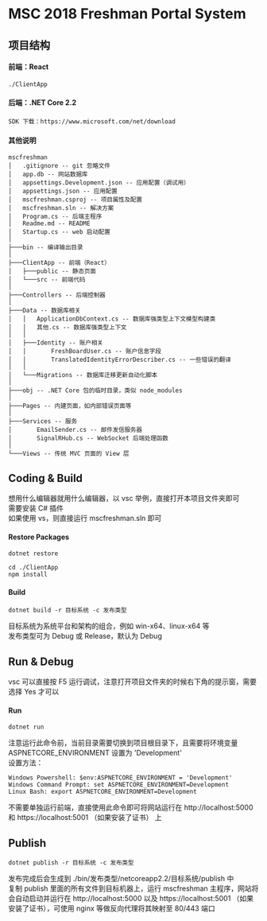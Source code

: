 # MSC 2018 Freshman Portal System

## 项目结构

#### 前端：React

```
./ClientApp
```

#### 后端：.NET Core 2.2

```
SDK 下载：https://www.microsoft.com/net/download
```

#### 其他说明

```
mscfreshman
│   .gitignore -- git 忽略文件
│   app.db -- 网站数据库
│   appsettings.Development.json -- 应用配置（调试用）
│   appsettings.json -- 应用配置
│   mscfreshman.csproj -- 项目属性及配置
│   mscfreshman.sln -- 解决方案
│   Program.cs -- 后端主程序
│   Readme.md -- README
│   Startup.cs -- web 启动配置
│
├───bin -- 编译输出目录
│
├───ClientApp -- 前端（React）
│   ├───public -- 静态页面
│   └───src -- 前端代码
│
├───Controllers -- 后端控制器
│
├───Data -- 数据库相关
│   │   ApplicationDbContext.cs -- 数据库强类型上下文模型构建类
│   │   其他.cs -- 数据库强类型上下文
│   │
│   ├───Identity -- 账户相关
│   │       FreshBoardUser.cs -- 账户信息字段
│   │       TranslatedIdentityErrorDescriber.cs -- 一些错误的翻译
│   │
│   └───Migrations -- 数据库迁移更新自动化脚本
│
├───obj -- .NET Core 包的临时目录，类似 node_modules
│
├───Pages -- 内建页面，如内部错误页面等
│
├───Services -- 服务
│       EmailSender.cs -- 邮件发信服务器
│       SignalRHub.cs -- WebSocket 后端处理函数
│
└───Views -- 传统 MVC 页面的 View 层
```

## Coding & Build

想用什么编辑器就用什么编辑器，以 vsc 举例，直接打开本项目文件夹即可  
需要安装 C# 插件  
如果使用 vs，则直接运行 mscfreshman.sln 即可

#### Restore Packages

```
dotnet restore

cd ./ClientApp
npm install
```

#### Build

```
dotnet build -r 目标系统 -c 发布类型
```

目标系统为系统平台和架构的组合，例如 win-x64、linux-x64 等  
发布类型可为 Debug 或 Release，默认为 Debug

## Run & Debug

vsc 可以直接按 F5 运行调试，注意打开项目文件夹的时候右下角的提示窗，需要选择 Yes 才可以

#### Run

```
dotnet run
```

注意运行此命令前，当前目录需要切换到项目根目录下，且需要将环境变量 ASPNETCORE_ENVIRONMENT 设置为 'Development'  
设置方法：

```
Windows Powershell: $env:ASPNETCORE_ENVIRONMENT = 'Development'
Windows Command Prompt: set ASPNETCORE_ENVIRONMENT=Development
Linux Bash: export ASPNETCORE_ENVIRONMENT=Development
```

不需要单独运行前端，直接使用此命令即可将网站运行在 http://localhost:5000 和 https://localhost:5001 （如果安装了证书） 上

## Publish

```
dotnet publish -r 目标系统 -c 发布类型
```

发布完成后会生成到 ./bin/发布类型/netcoreapp2.2/目标系统/publish 中  
复制 publish 里面的所有文件到目标机器上，运行 mscfreshman 主程序，网站将会自动启动并运行在 http://localhost:5000 以及 https://localhost:5001 （如果安装了证书），可使用 nginx 等做反向代理将其映射至 80/443 端口
